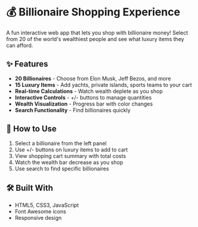 # 💰 Billionaire Shopping Experience

A fun interactive web app that lets you shop with billionaire money! Select from 20 of the world's wealthiest people and see what luxury items they can afford.

## ✨ Features

- **20 Billionaires** - Choose from Elon Musk, Jeff Bezos, and more
- **15 Luxury Items** - Add yachts, private islands, sports teams to your cart
- **Real-time Calculations** - Watch wealth deplete as you shop
- **Interactive Controls** - +/- buttons to manage quantities
- **Wealth Visualization** - Progress bar with color changes
- **Search Functionality** - Find billionaires quickly

## 🚀 How to Use

1. Select a billionaire from the left panel
2. Use +/- buttons on luxury items to add to cart
3. View shopping cart summary with total costs
4. Watch the wealth bar decrease as you shop
5. Use search to find specific billionaires

## 🛠️ Built With

- HTML5, CSS3, JavaScript
- Font Awesome icons
- Responsive design
